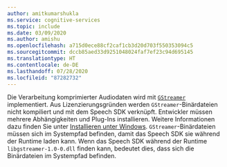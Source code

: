 ```yaml
---
author: amitkumarshukla
ms.service: cognitive-services
ms.topic: include
ms.date: 03/09/2020
ms.author: amishu
ms.openlocfilehash: a715d0ece88cf2caf1cb3d20d703f550353094c5
ms.sourcegitcommit: dccb85aed33d9251048024faf7ef23c94d695145
ms.translationtype: HT
ms.contentlocale: de-DE
ms.lasthandoff: 07/28/2020
ms.locfileid: "87282732"
---
```

Die Verarbeitung komprimierter Audiodaten wird mit [`GStreamer`](https://gstreamer.freedesktop.org) implementiert. Aus Lizenzierungsgründen werden `GStreamer`-Binärdateien nicht kompiliert und mit dem Speech SDK verknüpft. Entwickler müssen mehrere Abhängigkeiten und Plug-Ins installieren. Weitere Informationen dazu finden Sie unter [Installieren unter Windows](https://gstreamer.freedesktop.org/documentation/installing/on-windows.html?gi-language=c). `GStreamer`-Binärdateien müssen sich im Systempfad befinden, damit das Speech SDK sie während der Runtime laden kann. Wenn das Speech SDK während der Runtime `libgstreamer-1.0-0.dll` finden kann, bedeutet dies, dass sich die Binärdateien im Systempfad befinden.

